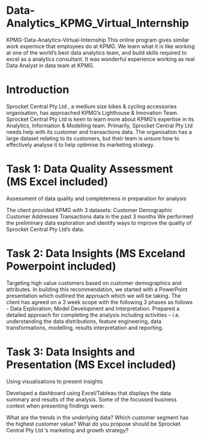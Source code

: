 # Data-Analytics_KPMG_Virtual_Internship
KPMG-Data-Analytics-Virtual-Internship
This online program gives similar work experince that employees do at KPMG. We learn what it is like working at one of the world’s best data analytics team, and build skills required to excel as a analytics consultant. It was wonderful experience working as real Data Analyst in data team at KPMG.

# Introduction
Sprocket Central Pty Ltd , a medium size bikes & cycling accessories organisation, has approached KPMG’s Lighthouse & Innovation Team. Sprocket Central Pty Ltd is keen to learn more about KPMG’s expertise in its Analytics, Information & Modelling team. Primarily, Sprocket Central Pty Ltd needs help with its customer and transactions data. The organisation has a large dataset relating to its customers, but their team is unsure how to effectively analyse it to help optimise its marketing strategy.

# Task 1: Data Quality Assessment (MS Excel included)
Assessment of data quality and completeness in preparation for analysis

The client provided KPMG with 3 datasets:
Customer Demographic
Customer Addresses
Transactions data in the past 3 months
We performed the preliminary data exploration and identify ways to improve the quality of Sprocket Central Pty Ltd’s data.

# Task 2: Data Insights (MS Exceland Powerpoint included)
Targeting high value customers based on customer demographics and attributes.
In building this recommendation, we started with a PowerPoint presentation which outlined the approach which we will be taking.
The client has agreed on a 3 week scope with the following 3 phases as follows - Data Exploration; Model Development and Interpretation.
Prepared a detailed approach for completing the analysis including activities – i.e. understanding the data distributions, feature engineering, data transformations, modelling, results interpretation and reporting.

# Task 3: Data Insights and Presentation (MS Excel included)
Using visualisations to present insights

Developed a dashboard using Excel/Tableau that displays the data summary and results of the analysis. Some of the focussed business context when presenting findings were:

What are the trends in the underlying data?
Which customer segment has the highest customer value?
What do you propose should be Sprocket Central Pty Ltd ’s marketing and growth strategy?
